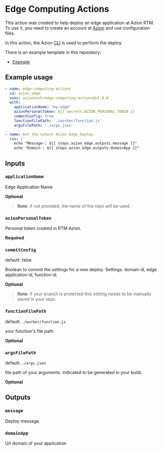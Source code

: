 # Edge Computing Actions

This action was created to help deploy an edge application at Azion RTM.
To use it, you need to create an account at [Azion](https://manager.azion.com/signup/) and use configuration files.

In this action, the Azion [CLI](https://www.azion.com/en/documentation/products/cli/overview/) is used to perform the deploy.

There is an example template in this repository:

- [Example](https://github.com/aziontech/edge-upstash-geolocation)

## Example usage

```yml
- name: edge-computing-actions
  id: azion_edge
  uses: aziontech/edge-computing-actions@v1.0.0
  with:
    applicationName: "my-edge"
    azionPersonalToken: ${{ secrets.AZION_PERSONAL_TOKEN }}
    commitConfig: true
    functionFilePath: './worker/function.js'
    argsFilePath: './args.json'

- name: Get the output Azion Edge Deploy
  run: |
    echo "Message-: ${{ steps.azion_edge.outputs.message }}"
    echo "Domain-: ${{ steps.azion_edge.outputs.domainApp }}"

```

## Inputs

### `applicationName`

Edge Application Name

**Optional**

> **Note**: if not provided, the name of the repo will be used.

### `azionPersonalToken`

Personal token created in RTM Azion.

**Required**

### `commitConfig`

default: false

Boolean to commit the settings for a new deploy.
Settings: domain id, edge application id, function id.

**Optional**

> **Note**: if your branch is protected this setting needs to be manually saved in your repo.

### `functionFilePath`

default: `./worker/function.js`

your function's file path

**Optional**

### `argsFilePath`

default: `./args.json`

file path of your arguments.
Indicated to be generated in your build.

**Optional**

## Outputs

### `message`

Deploy message.

### `domainApp`

Url domain of your application
